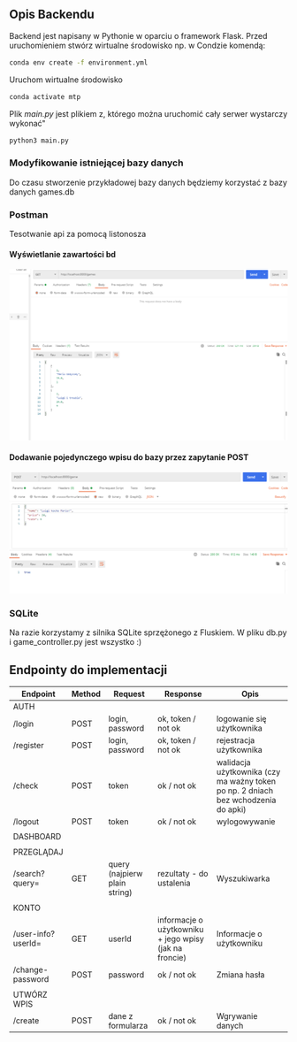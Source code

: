 ## Opis Backendu
Backend jest napisany w Pythonie w oparciu o framework Flask.
Przed uruchomieniem stwórz wirtualne środowisko np. w Condzie komendą:

```bash
conda env create -f environment.yml
```
Uruchom wirtualne środowisko
```bash
conda activate mtp
```
Plik *main.py* jest plikiem z, którego można uruchomić cały serwer wystarczy wykonać"
```bash
python3 main.py
```
### Modyfikowanie istniejącej bazy danych
Do czasu stworzenie przykładowej bazy danych będziemy korzystać z bazy danych games.db 
### Postman 
Tesotwanie api za pomocą listonosza
#### Wyświetlanie zawartości bd
![Screenshot](images/get.png)

#### Dodawanie pojedynczego wpisu do bazy przez zapytanie POST
![Screenshot](images/post.png)

### SQLite
Na razie korzystamy z silnika SQLite sprzężonego z Fluskiem. W pliku db.py i game_controller.py jest wszystko :)

## Endpointy do implementacji
| Endpoint           | Method | Request                       | Response                                               | Opis                                                                              |
|--------------------|--------|-------------------------------|--------------------------------------------------------|-----------------------------------------------------------------------------------|
| AUTH               |        |                               |                                                        |                                                                                   |
| /login             | POST   | login, password               | ok, token / not ok                                     | logowanie się użytkownika                                                         |
| /register          | POST   | login, password               | ok, token / not ok                                     | rejestracja użytkownika                                                           |
| /check             | POST   | token                         | ok / not ok                                            | walidacja użytkownika (czy ma ważny token po np. 2 dniach bez wchodzenia do apki) |
| /logout            | POST   | token                         | ok / not ok                                            | wylogowywanie                                                                     |
|                    |        |                               |                                                        |                                                                                   |
| DASHBOARD          |        |                               |                                                        |                                                                                   |
|                    |        |                               |                                                        |                                                                                   |
| PRZEGLĄDAJ         |        |                               |                                                        |                                                                                   |
| /search?query=     | GET    | query (najpierw plain string) | rezultaty - do ustalenia                               | Wyszukiwarka                                                                      |
|                    |        |                               |                                                        |                                                                                   |
| KONTO              |        |                               |                                                        |                                                                                   |
| /user-info?userId= | GET    | userId                        | informacje o użytkowniku + jego wpisy (jak na froncie) | Informacje o użytkowniku                                                          |
| /change-password   | POST   | password                      | ok / not ok                                            | Zmiana hasła                                                                      |
|                    |        |                               |                                                        |                                                                                   |
| UTWÓRZ WPIS        |        |                               |                                                        |                                                                                   |
| /create            | POST   | dane z formularza             | ok / not ok                                            | Wgrywanie danych                                                                  |
